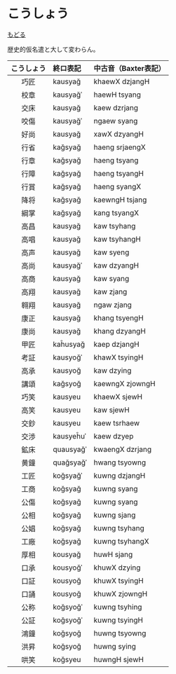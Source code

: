 # こうしょう

[もどる](../)

歴史的仮名遣と大して変わらん。

|こうしょう|終ロ表記|中古音（Baxter表記）|
|:--:|:---|:---|
|巧匠|kausyağ|khaewX dzjangH|
|校章|kausyağˈ|haewH tsyang|
|交床|kausyağ|kaew dzrjang|
|咬傷|kausyağˈ|ngaew syang|
|好尚|kausyağ|xawX dzyangH|
|行省|kağsyağ|haeng srjaengX|
|行章|kağsyağ|haeng tsyang|
|行障|kağsyağ|haeng tsyangH|
|行賞|kağsyağ|haeng syangX|
|降将|kağsyağ|kaewngH tsjang|
|綱掌|kağsyağ|kang tsyangX|
|高昌|kausyağ|kaw tsyhang|
|高唱|kausyağ|kaw tsyhangH|
|高声|kausyağ|kaw syeng|
|高尚|kausyağˈ|kaw dzyangH|
|高商|kausyağ|kaw syang|
|高翔|kausyağ|kaw zjang|
|翱翔|kausyağ|ngaw zjang|
|康正|kausyağ|khang tsyengH|
|康尚|kausyağ|khang dzyangH|
|甲匠|kaĥusyağ|kaep dzjangH|
|考証|kausyoğˈ|khawX tsyingH|
|高承|kausyoğ|kaw dzying|
|講頌|kağsyoğ|kaewngX zjowngH|
|巧笑|kausyeu|khaewX sjewH|
|高笑|kausyeu|kaw sjewH|
|交鈔|kausyeu|kaew tsrhaew|
|交渉|kausyeĥuˈ|kaew dzyep|
|鉱床|quausyağˈ|kwaengX dzrjang|
|黄鐘|quağsyağˈ|hwang tsyowng|
|工匠|koğsyağˈ|kuwng dzjangH|
|工商|koğsyağ|kuwng syang|
|公傷|koğsyağ|kuwng syang|
|公相|koğsyağ|kuwng sjang|
|公娼|koğsyağ|kuwng tsyhang|
|工廠|koğsyağ|kuwng tsyhangX|
|厚相|kousyağ|huwH sjang|
|口承|kousyoğˈ|khuwX dzying|
|口証|kousyoğ|khuwX tsyingH|
|口誦|kousyoğ|khuwX zjowngH|
|公称|koğsyoğˈ|kuwng tsyhing|
|公証|koğsyoğˈ|kuwng tsyingH|
|鴻鐘|koğsyoğ|huwng tsyowng|
|洪昇|koğsyoğ|huwng sying|
|哄笑|koğsyeu|huwngH sjewH|

